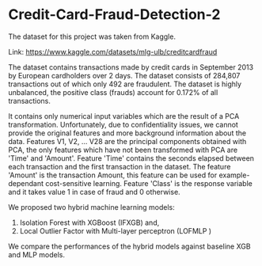 # Credit-Card-Fraud-Detection-2

The dataset for this project was taken from Kaggle.

Link: https://www.kaggle.com/datasets/mlg-ulb/creditcardfraud

The dataset contains transactions made by credit cards in September 2013 by European cardholders over 2 days. The dataset consists of  284,807 transactions out of which only 492 are fraudulent.  The dataset is highly unbalanced, the positive class (frauds) account for 0.172% of all transactions.

It contains only numerical input variables which are the result of a PCA transformation. Unfortunately, due to confidentiality issues, we cannot provide the original features and more background information about the data. Features V1, V2, … V28 are the principal components obtained with PCA, the only features which have not been transformed with PCA are 'Time' and 'Amount'. Feature 'Time' contains the seconds elapsed between each transaction and the first transaction in the dataset. The feature 'Amount' is the transaction Amount, this feature can be used for example-dependant cost-sensitive learning. Feature 'Class' is the response variable and it takes value 1 in case of fraud and 0 otherwise. 

We proposed two hybrid machine learning models: 
1. Isolation Forest with XGBoost (IFXGB) and,
2. Local Outlier Factor with Multi-layer perceptron (LOFMLP )

We compare the performances of the hybrid models against baseline XGB and MLP models.
